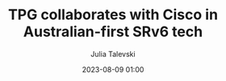 ---
title: TPG collaborates with Cisco in Australian-first SRv6 tech
author: 'Julia Talevski'
source: 'ARN'
source-url: https://www.arnnet.com.au/article/708295/tpg-collaborates-with-cisco-in-australian-first-srv6-tech/
date: '2023-08-09 01:00'
eurl: https://www.arnnet.com.au/article/708295/tpg-collaborates-with-cisco-in-australian-first-srv6-tech/
technology: 'SRv6'
excerpt: >-
  <p class="article-excerpt">
  TPG Telecom has collaborated with Cisco to deploy a new networking technology known as segment routing over IPv6 (SRv6) to help it more efficiently manage and direct traffic over its 5G and fixed-line networks. 
  </p>
  <p class="article-excerpt">
  SRv6 simplifies network management by giving traffic instructions in advance, reducing the need to send data through multiple routers. According to the telco, this is an Australian first.
  </p>
teaser: images/tpg_logo.png.svg
---